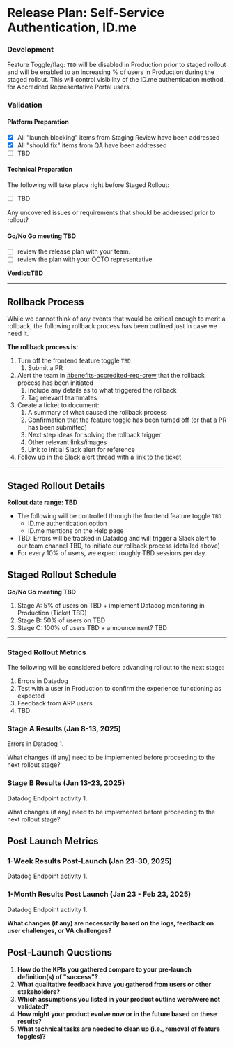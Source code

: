 # Release Plan: Self-Service Authentication, ID.me

### Development

Feature Toggle/flag:
`TBD` will be disabled in Production prior to staged rollout and will be enabled to an increasing % of users in Production during the staged rollout. This will control visibility of the ID.me authentication method, for Accredited Representative Portal users.

### Validation

#### Platform Preparation
- [x] All "launch blocking" items from Staging Review have been addressed
- [x] All "should fix" items from QA have been addressed
- [ ] TBD

#### Technical Preparation
The following will take place right before Staged Rollout:
- [ ] TBD

Any uncovered issues or requirements that should be addressed prior to rollout?

#### Go/No Go meeting TBD
- [ ] review the release plan with your team.
- [ ] review the plan with your OCTO representative.

**Verdict:TBD**

***

## Rollback Process

While we cannot think of any events that would be critical enough to merit a rollback, the following rollback process has been outlined just in case we need it.

**The rollback process is:**
1. Turn off the frontend feature toggle `TBD` 
   1. Submit a PR
2. Alert the team in [#benefits-accredited-rep-crew](https://dsva.slack.com/archives/C05SUUM4GAW) that the rollback process has been initiated
   1. Include any details as to what triggered the rollback
   2. Tag relevant teammates
3. Create a ticket to document:
   1. A summary of what caused the rollback process
   2. Confirmation that the feature toggle has been turned off (or that a PR has been submitted)
   3. Next step ideas for solving the rollback trigger
   4. Other relevant links/images
   5. Link to initial Slack alert for reference
4. Follow up in the Slack alert thread with a link to the ticket

***


## Staged Rollout Details
**Rollout date range: TBD**
- The following will be controlled through the frontend feature toggle `TBD`
   - ID.me authentication option
   - ID.me mentions on the Help page
- TBD: Errors will be tracked in Datadog and will trigger a Slack alert to our team channel TBD, to initiate our rollback process (detailed above)
- For every 10% of users, we expect roughly TBD sessions per day.

## Staged Rollout Schedule
**Go/No Go meeting TBD**
1. Stage A: 5% of users on TBD + implement Datadog monitoring in Production (Ticket TBD)
2. Stage B: 50% of users on TBD
3. Stage C: 100% of users TBD + announcement? TBD

*** 

### Staged Rollout Metrics

The following will be considered before advancing rollout to the next stage:

1. Errors in Datadog
2. Test with a user in Production to confirm the experience functioning as expected
3. Feedback from ARP users
4. TBD

### Stage A Results (Jan 8-13, 2025)

Errors in Datadog
1. 

What changes (if any) need to be implemented before proceeding to the next rollout stage?


### Stage B Results (Jan 13-23, 2025)

Datadog Endpoint activity 
1. 

What changes (if any) need to be implemented before proceeding to the next rollout stage?


## Post Launch Metrics

### 1-Week Results Post-Launch (Jan 23-30, 2025)

Datadog Endpoint activity 
1. 

### 1-Month Results Post Launch (Jan 23 - Feb 23, 2025)

Datadog Endpoint activity
1. 

**What changes (if any) are necessarily based on the logs, feedback on user challenges, or VA challenges?**  


## Post-Launch Questions

1. **How do the KPIs you gathered compare to your pre-launch definition(s) of "success"?**
2. **What qualitative feedback have you gathered from users or other stakeholders?** 
3. **Which assumptions you listed in your product outline were/were not validated?**
4. **How might your product evolve now or in the future based on these results?** 
5. **What technical tasks are needed to clean up (i.e., removal of feature toggles)?**
